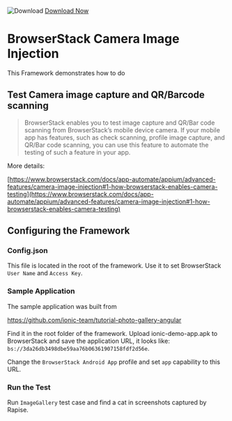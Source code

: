 ![Download](https://github.githubassets.com/images/icons/emoji/unicode/23ec.png?v8) [Download Now](https://inflectra.github.io/DownGit/#/home?url=https://github.com/Inflectra/rapise-powerpack/tree/master/BrowserStackCameraImageInjection)

# BrowserStack Camera Image Injection

This Framework demonstrates how to do 

## Test Camera image capture and QR/Barcode scanning

> BrowserStack enables you to test image capture and QR/Bar code scanning from BrowserStack’s mobile device camera. If your mobile app has features, such as check scanning, profile image capture, and QR/Bar code scanning, you can use this feature to automate the testing of such a feature in your app.
    
More details:

[https://www.browserstack.com/docs/app-automate/appium/advanced-features/camera-image-injection#1-how-browserstack-enables-camera-testing](https://www.browserstack.com/docs/app-automate/appium/advanced-features/camera-image-injection#1-how-browserstack-enables-camera-testing)
    
## Configuring the Framework

### Config.json

This file is located in the root of the framework. Use it to set BrowserStack `User Name` and `Access Key`.

### Sample Application

The sample application was built from 

https://github.com/ionic-team/tutorial-photo-gallery-angular

Find it in the root folder of the framework. Upload ionic-demo-app.apk to BrowserStack and save the application URL, it looks like:  `bs://3da26db3498dbe59aa76b06361907158fdf2d56e`.

Change the `BrowserStack Android App` profile and set `app` capability to this URL.

### Run the Test

Run `ImageGallery` test case and find a cat in screenshots captured by Rapise.





